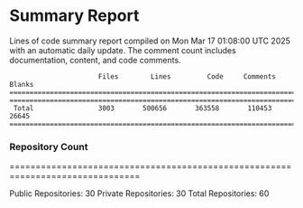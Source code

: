 # Summary Report
Lines of code summary report compiled on Mon Mar 17 01:08:00 UTC 2025 with an automatic daily update. The comment count includes documentation, content, and code comments.
```
                      Files        Lines         Code     Comments       Blanks
===============================================================================
===============================================================================
 Total                3003       500656       363558       110453        26645
===============================================================================
```

### Repository Count
===============================================================================

Public Repositories: 30
Private Repositories: 30
Total Repositories: 60

